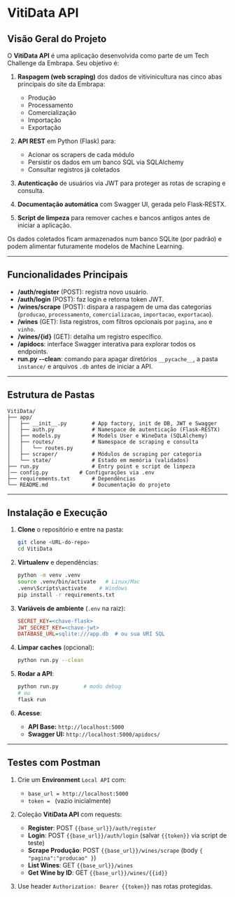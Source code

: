 # VitiData API

## Visão Geral do Projeto

O **VitiData API** é uma aplicação desenvolvida como parte de um Tech Challenge da Embrapa. Seu objetivo é:

1. **Raspagem (web scraping)** dos dados de vitivinicultura nas cinco abas principais do site da Embrapa:

   * Produção
   * Processamento
   * Comercialização
   * Importação
   * Exportação
2. **API REST** em Python (Flask) para:

   * Acionar os scrapers de cada módulo
   * Persistir os dados em um banco SQL via SQLAlchemy
   * Consultar registros já coletados
3. **Autenticação** de usuários via JWT para proteger as rotas de scraping e consulta.
4. **Documentação automática** com Swagger UI, gerada pelo Flask‑RESTX.
5. **Script de limpeza** para remover caches e bancos antigos antes de iniciar a aplicação.

Os dados coletados ficam armazenados num banco SQLite (por padrão) e podem alimentar futuramente modelos de Machine Learning.

---

## Funcionalidades Principais

* **/auth/register** (POST): registra novo usuário.
* **/auth/login** (POST): faz login e retorna token JWT.
* **/wines/scrape** (POST): dispara a raspagem de uma das categorias (`producao`, `processamento`, `comercializacao`, `importacao`, `exportacao`).
* **/wines** (GET): lista registros, com filtros opcionais por `pagina`, `ano` e `vinho`.
* **/wines/{id}** (GET): detalha um registro específico.
* **/apidocs**: interface Swagger interativa para explorar todos os endpoints.
* **run.py --clean**: comando para apagar diretórios `__pycache__`, a pasta `instance/` e arquivos `.db` antes de iniciar a API.

---

## Estrutura de Pastas

```text
VitiData/
├── app/
│   ├── __init__.py        # App factory, init de DB, JWT e Swagger
│   ├── auth.py            # Namespace de autenticação (Flask-RESTX)
│   ├── models.py          # Models User e WineData (SQLAlchemy)
│   ├── routes/            # Namespace de scraping e consulta
│   │   └── routes.py
│   ├── scraper/           # Módulos de scraping por categoria
│   └── state/             # Estado em memória (validados)
├── run.py                 # Entry point e script de limpeza
│── config.py          # Configurações via .env
├── requirements.txt       # Dependências
└── README.md              # Documentação do projeto
```

---

## Instalação e Execução

1. **Clone** o repositório e entre na pasta:

   ```bash
   git clone <URL-do-repo>
   cd VitiData
   ```
2. **Virtualenv** e dependências:

   ```bash
   python -m venv .venv
   source .venv/bin/activate   # Linux/Mac
   .venv\Scripts\activate    # Windows
   pip install -r requirements.txt
   ```
3. **Variáveis de ambiente** (`.env` na raiz):

   ```ini
   SECRET_KEY=<chave-flask>
   JWT_SECRET_KEY=<chave-jwt>
   DATABASE_URL=sqlite:///app.db  # ou sua URI SQL
   ```
4. **Limpar caches** (opcional):

   ```bash
   python run.py --clean
   ```
5. **Rodar a API**:

   ```bash
   python run.py        # modo debug
   # ou
   flask run
   ```
6. **Acesse**:

   * **API Base:** `http://localhost:5000`
   * **Swagger UI:** `http://localhost:5000/apidocs/`

---

## Testes com Postman

1. Crie um **Environment** `Local API` com:

   * `base_url = http://localhost:5000`
   * `token = ` (vazio inicialmente)
2. Coleção **VitiData API** com requests:

   * **Register**: POST `{{base_url}}/auth/register`
   * **Login**: POST `{{base_url}}/auth/login` (salvar `{{token}}` via script de teste)
   * **Scrape Produção**: POST `{{base_url}}/wines/scrape` (body `{ "pagina":"producao" }`)
   * **List Wines**: GET `{{base_url}}/wines`
   * **Get Wine by ID**: GET `{{base_url}}/wines/{{id}}`
3. Use header `Authorization: Bearer {{token}}` nas rotas protegidas.
